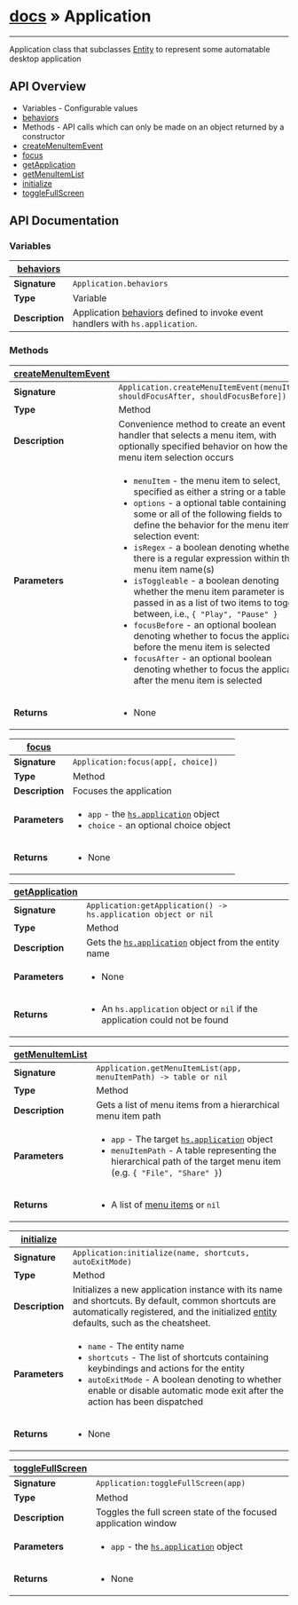 # [docs](index.md) » Application
---

Application class that subclasses [Entity](Entity.html) to represent some automatable desktop application


## API Overview
* Variables - Configurable values
 * [behaviors](#behaviors)
* Methods - API calls which can only be made on an object returned by a constructor
 * [createMenuItemEvent](#createMenuItemEvent)
 * [focus](#focus)
 * [getApplication](#getApplication)
 * [getMenuItemList](#getMenuItemList)
 * [initialize](#initialize)
 * [toggleFullScreen](#toggleFullScreen)

## API Documentation

### Variables

| [behaviors](#behaviors)         |                                                                                     |
| --------------------------------------------|-------------------------------------------------------------------------------------|
| **Signature**                               | `Application.behaviors`                                                                    |
| **Type**                                    | Variable                                                                     |
| **Description**                             | Application [behaviors](Entity.html#behaviors) defined to invoke event handlers with `hs.application`.                                                                     |

### Methods

| [createMenuItemEvent](#createMenuItemEvent)         |                                                                                     |
| --------------------------------------------|-------------------------------------------------------------------------------------|
| **Signature**                               | `Application.createMenuItemEvent(menuItem[, shouldFocusAfter, shouldFocusBefore])`                                                                    |
| **Type**                                    | Method                                                                     |
| **Description**                             | Convenience method to create an event handler that selects a menu item, with optionally specified behavior on how the menu item selection occurs                                                                     |
| **Parameters**                              | <ul><li>`menuItem` - the menu item to select, specified as either a string or a table</li><li>`options` - a optional table containing some or all of the following fields to define the behavior for the menu item selection event:</li><li>   `isRegex` - a boolean denoting whether there is a regular expression within the menu item name(s)</li><li>   `isToggleable` - a boolean denoting whether the menu item parameter is passed in as a list of two items to toggle between, i.e., `{ "Play", "Pause" }`</li><li>   `focusBefore` - an optional boolean denoting whether to focus the application before the menu item is selected</li><li>   `focusAfter` - an optional boolean denoting whether to focus the application after the menu item is selected</li></ul> |
| **Returns**                                 | <ul><li>None</li></ul>          |

| [focus](#focus)         |                                                                                     |
| --------------------------------------------|-------------------------------------------------------------------------------------|
| **Signature**                               | `Application:focus(app[, choice])`                                                                    |
| **Type**                                    | Method                                                                     |
| **Description**                             | Focuses the application                                                                     |
| **Parameters**                              | <ul><li>`app` - the [`hs.application`](https://www.hammerspoon.org/docs/hs.application.html) object</li><li>`choice` - an optional choice object</li></ul> |
| **Returns**                                 | <ul><li> None</li></ul>          |

| [getApplication](#getApplication)         |                                                                                     |
| --------------------------------------------|-------------------------------------------------------------------------------------|
| **Signature**                               | `Application:getApplication() -> hs.application object or nil`                                                                    |
| **Type**                                    | Method                                                                     |
| **Description**                             | Gets the [`hs.application`](https://www.hammerspoon.org/docs/hs.application.html) object from the entity name                                                                     |
| **Parameters**                              | <ul><li>None</li></ul> |
| **Returns**                                 | <ul><li> An `hs.application` object or `nil` if the application could not be found</li></ul>          |

| [getMenuItemList](#getMenuItemList)         |                                                                                     |
| --------------------------------------------|-------------------------------------------------------------------------------------|
| **Signature**                               | `Application.getMenuItemList(app, menuItemPath) -> table or nil`                                                                    |
| **Type**                                    | Method                                                                     |
| **Description**                             | Gets a list of menu items from a hierarchical menu item path                                                                     |
| **Parameters**                              | <ul><li>`app` - The target [`hs.application`](https://www.hammerspoon.org/docs/hs.application.html) object</li><li>`menuItemPath` - A table representing the hierarchical path of the target menu item (e.g. `{ "File", "Share" }`)</li></ul> |
| **Returns**                                 | <ul><li> A list of [menu items](https://www.hammerspoon.org/docs/hs.application.html#getMenuItems) or `nil`</li></ul>          |

| [initialize](#initialize)         |                                                                                     |
| --------------------------------------------|-------------------------------------------------------------------------------------|
| **Signature**                               | `Application:initialize(name, shortcuts, autoExitMode)`                                                                    |
| **Type**                                    | Method                                                                     |
| **Description**                             | Initializes a new application instance with its name and shortcuts. By default, common shortcuts are automatically registered, and the initialized [entity](Entity.html) defaults, such as the cheatsheet.                                                                     |
| **Parameters**                              | <ul><li>`name` - The entity name</li><li>`shortcuts` - The list of shortcuts containing keybindings and actions for the entity</li><li>`autoExitMode` - A boolean denoting to whether enable or disable automatic mode exit after the action has been dispatched</li></ul> |
| **Returns**                                 | <ul><li>None</li></ul>          |

| [toggleFullScreen](#toggleFullScreen)         |                                                                                     |
| --------------------------------------------|-------------------------------------------------------------------------------------|
| **Signature**                               | `Application:toggleFullScreen(app)`                                                                    |
| **Type**                                    | Method                                                                     |
| **Description**                             | Toggles the full screen state of the focused application window                                                                     |
| **Parameters**                              | <ul><li>`app` - the [`hs.application`](https://www.hammerspoon.org/docs/hs.application.html) object</li></ul> |
| **Returns**                                 | <ul><li> None</li></ul>          |

